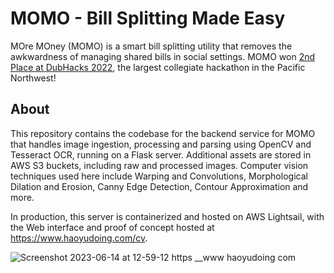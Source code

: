 # MOMO - Bill Splitting Made Easy

MOre MOney (MOMO) is a smart bill splitting utility that removes the awkwardness of managing shared bills in social settings. 
MOMO won [2nd Place at DubHacks 2022](https://devpost.com/software/momo-sjxg21), the largest collegiate hackathon in the Pacific Northwest! 

## About
This repository contains the codebase for the backend service for MOMO that handles image ingestion, processing and parsing using OpenCV and Tesseract OCR,
running on a Flask server. Additional assets are stored in AWS S3 buckets, including raw and processed images. Computer vision techniques used here include Warping and Convolutions, Morphological Dilation and Erosion, Canny Edge Detection, Contour Approximation and more.

In production, this server is containerized and hosted on AWS Lightsail, with the Web interface and proof of concept hosted at https://www.haoyudoing.com/cv.




![Screenshot 2023-06-14 at 12-59-12 https __www haoyudoing com](https://github.com/wongyuhao/MOMO/assets/54234367/077ed803-e31f-40d7-b438-98a50e2e5ac8)
